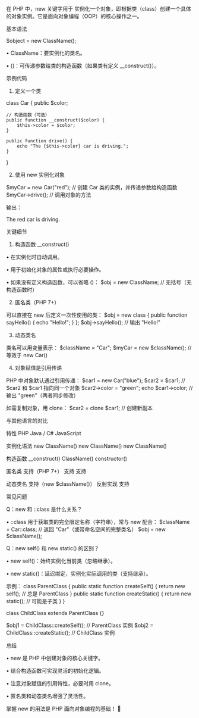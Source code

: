 在 PHP 中，new 关键字用于 实例化一个对象，即根据类（class）创建一个具体的对象实例。它是面向对象编程（OOP）的核心操作之一。

基本语法

$object = new ClassName();

• ClassName：要实例化的类名。

• ()：可传递参数给类的构造函数（如果类有定义 __construct()）。

示例代码

1. 定义一个类

class Car {
    public $color;

    // 构造函数（可选）
    public function __construct($color) {
        $this->color = $color;
    }

    public function drive() {
        echo "The {$this->color} car is driving.";
    }
}


2. 使用 new 实例化对象

$myCar = new Car("red");  // 创建 Car 类的实例，并传递参数给构造函数
$myCar->drive();          // 调用对象的方法

输出：

The red car is driving.


关键细节

1. 构造函数 __construct()

• 在实例化时自动调用。

• 用于初始化对象的属性或执行必要操作。

• 如果没有定义构造函数，可以省略 ()：
  $obj = new ClassName;  // 无括号（无构造函数时）
  

2. 匿名类（PHP 7+）

可以直接在 new 后定义一次性使用的类：
$obj = new class {
    public function sayHello() {
        echo "Hello!";
    }
};
$obj->sayHello();  // 输出 "Hello!"


3. 动态类名

类名可以用变量表示：
$className = "Car";
$myCar = new $className();  // 等效于 new Car()


4. 对象赋值是引用传递

PHP 中对象默认通过引用传递：
$car1 = new Car("blue");
$car2 = $car1;          // $car2 和 $car1 指向同一个对象
$car2->color = "green";
echo $car1->color;      // 输出 "green"（两者同步修改）

如需复制对象，用 clone：
$car2 = clone $car1;    // 创建新副本


与其他语言的对比

特性 PHP Java / C# JavaScript

实例化语法 new ClassName() new ClassName() new ClassName()

构造函数 __construct() ClassName() constructor()

匿名类 支持（PHP 7+） 支持 支持

动态类名 支持（new $className()） 反射实现 支持

常见问题

Q：new 和 ::class 是什么关系？

• ::class 用于获取类的完全限定名称（字符串），常与 new 配合：
  $className = Car::class;  // 返回 "Car"（或带命名空间的完整类名）
  $obj = new $className();
  

Q：new self() 和 new static() 的区别？

• new self()：始终实例化当前类（忽略继承）。

• new static()：延迟绑定，实例化实际调用的类（支持继承）。

示例：
class ParentClass {
    public static function createSelf() {
        return new self();  // 总是 ParentClass
    }
    public static function createStatic() {
        return new static(); // 可能是子类
    }
}

class ChildClass extends ParentClass {}

$obj1 = ChildClass::createSelf();    // ParentClass 实例
$obj2 = ChildClass::createStatic();  // ChildClass 实例


总结

• new 是 PHP 中创建对象的核心关键字。

• 结合构造函数可实现灵活的初始化逻辑。

• 注意对象赋值的引用特性，必要时用 clone。

• 匿名类和动态类名增强了灵活性。

掌握 new 的用法是 PHP 面向对象编程的基础！ 🚀